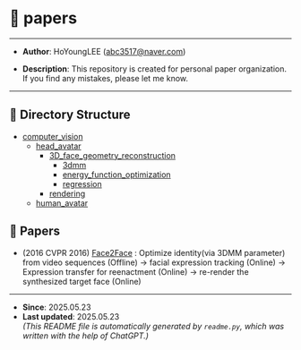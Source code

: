 # 📁 papers
---
- **Author**: HoYoungLEE (abc3517@naver.com)

- **Description**: This repository is created for personal paper organization. If you find any mistakes, please let me know.
---


## 📂 Directory Structure
- [computer_vision](computer_vision/README.md)
  - [head_avatar](computer_vision/head_avatar/README.md)
    - [3D_face_geometry_reconstruction](computer_vision/head_avatar/3D_face_geometry_reconstruction/README.md)
      - [3dmm](computer_vision/head_avatar/3D_face_geometry_reconstruction/3dmm/README.md)
      - [energy_function_optimization](computer_vision/head_avatar/3D_face_geometry_reconstruction/energy_function_optimization/README.md)
      - [regression](computer_vision/head_avatar/3D_face_geometry_reconstruction/regression/README.md)
    - [rendering](computer_vision/head_avatar/rendering/README.md)
  - [human_avatar](computer_vision/human_avatar/README.md)

## 📄 Papers
  - (2016 CVPR 2016) [Face2Face](computer_vision/head_avatar/3D_face_geometry_reconstruction/energy_function_optimization/Face2Face.md) : Optimize identity(via 3DMM parameter) from video sequences (Offline) -> facial expression tracking (Online) -> Expression transfer for reenactment (Online) -> re-render the synthesized target face (Online)


---
- **Since**: 2025.05.23  
- **Last updated**: 2025.05.23  
_(This README file is automatically generated by `readme.py`, which was written with the help of ChatGPT.)_
